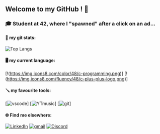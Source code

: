 ## Welcome to my GitHub ! 🖖 
### 🎓 Student at 42, where I "spawned" after a click on an ad...

#### 🦾 my git stats:
![Top Langs](https://github-readme-stats.vercel.app/api/top-langs/?username=TonUpMan&layout=compact)


#### 🖥️ my current language:
[!(https://img.icons8.com/color/48/c-programming.png)]   [!(https://img.icons8.com/fluency/48/c-plus-plus-logo.png)]

#### 🪛 my favourite tools:
[![vscode](https://img.icons8.com/badges/48/visual-studio.png)]   [![YTmusic](https://img.icons8.com/fluency/48/youtube-music.png)]   [![git](https://img.icons8.com/material-outlined/48/github.png)]  

#### 🌐 Find me elsewhere:
[![LinkedIn](https://img.icons8.com/color/48/linkedin.png)](https://linkedin.com/in/quentin-devianne-b507ab344)   [![gmail](https://img.icons8.com/color/48/gmail--v1.png)](mailto:qdeviann@student.42angouleme.fr)   [![Discord](https://img.icons8.com/color/48/discord-logo.png)](https://discord.com/users/381620497148018688)

